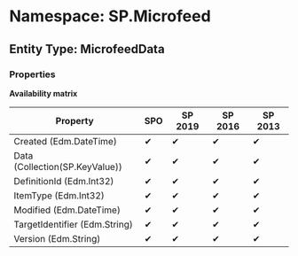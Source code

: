 # Namespace: SP.Microfeed

## Entity Type: MicrofeedData

### Properties

**Availability matrix**

Property | SPO | SP 2019 | SP 2016 | SP 2013
----------|-----|---------|---------|--------
Created (Edm.DateTime) | ✔ | ✔ | ✔ | ✔
Data (Collection(SP.KeyValue)) | ✔ | ✔ | ✔ | ✔
DefinitionId (Edm.Int32) | ✔ | ✔ | ✔ | ✔
ItemType (Edm.Int32) | ✔ | ✔ | ✔ | ✔
Modified (Edm.DateTime) | ✔ | ✔ | ✔ | ✔
TargetIdentifier (Edm.String) | ✔ | ✔ | ✔ | ✔
Version (Edm.String) | ✔ | ✔ | ✔ | ✔

